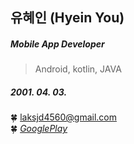 ## 유혜인 (Hyein You)
##### Mobile App Developer
> Android, kotlin, JAVA
##### 2001. 04. 03.
🍀 laksjd4560@gmail.com </br>
🍀 <I>[GooglePlay](https://play.google.com/store/apps/developer?id=youHI)</I> </br>

<!--
**YouHyein-hi/YouHyein-hi** is a ✨ _special_ ✨ repository because its `README.md` (this file) appears on your GitHub profile.

Here are some ideas to get you started:

- 🔭 I’m currently working on ...
- 🌱 I’m currently learning ...
- 👯 I’m looking to collaborate on ...
- 🤔 I’m looking for help with ...
- 💬 Ask me about ...
- 📫 How to reach me: ...
- 😄 Pronouns: ...
- ⚡ Fun fact: ...

🍀 <I>[RESUME](https://drive.google.com/file/d/16mNDtuIeveQ6CRnLBETTlLFbV8nMRdHW/view?usp=sharing)</I>  
🍀 <I>[Portfolio](https://drive.google.com/file/d/1LattaI-yi3wUTqpbclc5wI25cg1N_MIH/view?usp=sharing)</I>
-->
